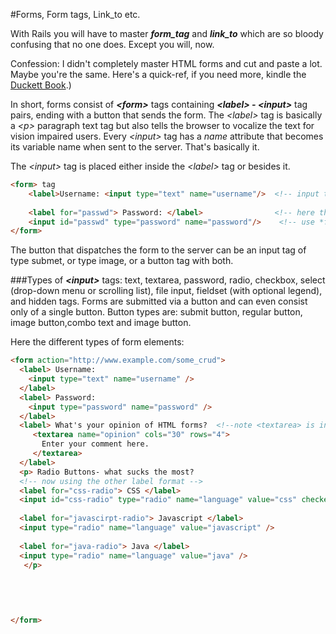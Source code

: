 #Forms, Form tags, Link_to etc.

With Rails you will have to master ***form_tag*** and ***link_to*** which are so bloody confusing that no one does. Except you will, now.

Confession: I didn't completely master HTML forms and cut and paste a lot. Maybe you're the same.  Here's a quick-ref, if you need more, kindle the [Duckett Book](http://www.htmlandcssbook.com).)  

In short, forms consist of ***\<form\>*** tags containing ***\<label\> - \<input\>*** tag pairs, ending with a button that sends the form. The *\<label\>* tag is basically a *\<p\>* paragraph text tag but also tells the browser to vocalize the text for vision impaired users.  Every *\<input\>* tag has a *name* attribute that becomes its variable name when sent to the server.  That's basically it.

The *\<input\>* tag is placed either inside the *\<label\>* tag or besides it.

```html
<form> tag
    <label>Username: <input type="text" name="username"/>  <!-- input tag is inside the lable tag -->
    
    <label for="passwd"> Password: </label>                <!-- here the label and input tag are separated, so -->
    <input id="passwd" type="password" name="password"/>    <!-- use *for* in label and *id* attribute in input tag -->
</form>
```
The button that dispatches the form to the server can be an input tag of type submet, or type image, or a button tag with both.

###Types of ***\<input\>*** tags: 
text, textarea, password, radio, checkbox, select (drop-down menu or scrolling list), file input, fieldset (with optional legend), and hidden tags. Forms are submitted via a button and can even consist only of a single button.  Button types are: submit button, regular button, image button,combo text and image button.   

Here the different types of form elements:

```html
<form action="http://www.example.com/some_crud">
  <label> Username: 
    <input type="text" name="username" />
  </label>
  <label> Password:  
    <input type="password" name="password" />
  </label>  
  <label> What's your opinion of HTML forms?  <!--note <textarea> is inconsistent: should be <input type="textarea"> -->
     <textarea name="opinion" cols="30" rows="4">        
       Enter your comment here.
     </textarea>
  </label>
  <p> Radio Buttons- what sucks the most?
  <!-- now using the other label format -->
  <label for="css-radio"> CSS </label>
  <input id="css-radio" type="radio" name="language" value="css" checked="checked" />
    
  <label for="javascirpt-radio"> Javascript </label>
  <input type="radio" name="language" value="javascript" />
  
  <label for="java-radio"> Java </label>
  <input type="radio" name="language" value="java" />
   </p>
   
   

  
  
</form>
```


